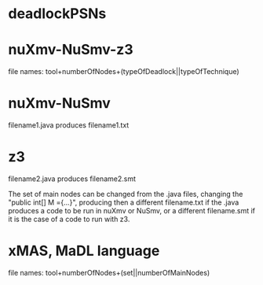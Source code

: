 # deadlockPSNs

# nuXmv-NuSmv-z3
file names: tool+numberOfNodes+(typeOfDeadlock||typeOfTechnique)

# nuXmv-NuSmv
filename1.java produces filename1.txt

# z3
filename2.java produces filename2.smt

The set of main nodes can be changed from the .java files, changing the "public int[] M ={...}", producing then a different filename.txt
if the .java produces a code to be run in nuXmv or NuSmv, or a different filename.smt if it is the case of a code to run with z3.

# xMAS, MaDL language
file names: tool+numberOfNodes+(set||numberOfMainNodes)
